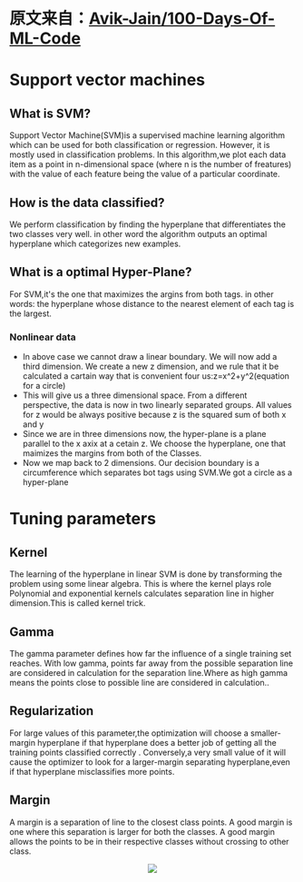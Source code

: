 # 原文来自：[Avik-Jain/100-Days-Of-ML-Code](https://github.com/Avik-Jain/100-Days-Of-ML-Code)

# Support vector machines

## What is SVM?
Support Vector Machine(SVM)is a supervised machine learning algorithm which can be used for 
both classification or regression. However, it is mostly used in classification
problems. In this algorithm,we plot each data item as a point in n-dimensional space 
(where n is the number of freatures) with the value of each feature being the value
of a particular coordinate.

## How is the data classified?
We perform classification by finding the hyperplane that differentiates the two classes
very well. in other word the algorithm outputs an optimal hyperplane which categorizes new examples.

## What is a optimal Hyper-Plane?
For SVM,it's the one that maximizes the argins from both tags. in other words:
the hyperplane whose distance to the nearest element of each tag is the largest.

### Nonlinear data
- In above case we cannot draw a linear boundary. We will now add a third dimension. 
We create a new z dimension, and we rule that it be calculated a cartain way that is 
convenient four us:z=x^2+y^2(equation for a circle)
- This will give us a three dimensional space. From a different perspective, the data is 
now in two linearly separated groups. All values for z would be always positive because z is the squared sum
of both x and y
- Since we are in three dimensions now, the hyper-plane is a plane parallel to the 
x axix at a cetain z. We choose the hyperplane, one that maimizes the margins from both of the Classes.
- Now we map back to 2 dimensions. Our decision boundary is a circumference which 
separates bot tags using SVM.We got a circle as a hyper-plane

# Tuning parameters
## Kernel
The learning of the hyperplane in linear SVM is done by transforming the problem using some linear
algebra. This is where the kernel plays role Polynomial and exponential kernels calculates
separation line in higher dimension.This is called kernel trick.
## Gamma
The gamma parameter defines how far the influence of a single training set reaches.
With low gamma, points far away from the possible separation line are considered in calculation for the
separation line.Where as high gamma means the points close to possible line are considered in calculation..
## Regularization
For large values of this parameter,the optimization will choose a smaller-margin hyperplane 
if that hyperplane does a better job of getting all the training points classified correctly .
Conversely,a very small value of it will cause the optimizer to look for a larger-margin
separating hyperplane,even if that hyperplane misclassifies more points.
## Margin
A margin is a separation of line to the closest class points.
A good margin is one where this separation is larger for both the classes.
A good margin allows the points to be in their respective classes without crossing to other class.

<p align="center">
  <img src="https://github.com/Avik-Jain/100-Days-Of-ML-Code/blob/master/Info-graphs/Day%2012.jpg">
</p>
